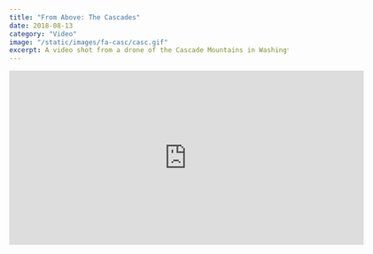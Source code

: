 ```yaml
---
title: "From Above: The Cascades"
date: 2018-08-13
category: "Video"
image: "/static/images/fa-casc/casc.gif"
excerpt: A video shot from a drone of the Cascade Mountains in Washington State.
---
```


<iframe width="640" height="315" src="https://www.youtube-nocookie.com/embed/3aLTDPmnXRE" frameborder="0" allow="accelerometer; autoplay; encrypted-media; gyroscope; picture-in-picture" allowfullscreen></iframe>
